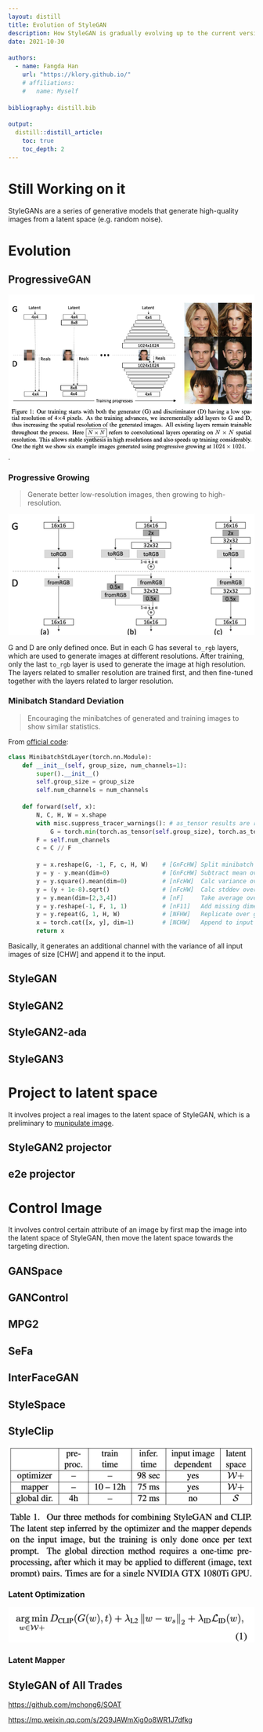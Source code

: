 ```yaml
---
layout: distill
title: Evolution of StyleGAN
description: How StyleGAN is gradually evolving up to the current version.
date: 2021-10-30

authors:
  - name: Fangda Han
    url: "https://klory.github.io/"
    # affiliations:
    #   name: Myself

bibliography: distill.bib

output:
  distill::distill_article:
    toc: true
    toc_depth: 2
---
```


# Still Working on it

StyleGANs<d-cite key="karras2019style, karras2020analyzing, karras2021alias"></d-cite> are a series of generative models that generate high-quality images from a latent space (e.g. random noise).

# Evolution

## ProgressiveGAN<d-cite key="karras2017progressive"></d-cite>
![](/assets/img/2021-10-30-evolution-of-stylegan/2021-11-12-19-23-01.png).

### Progressive Growing
> Generate better low-resolution images, then growing to high-resolution.

![](/assets/img/2021-10-30-evolution-of-stylegan/2021-11-13-14-17-38.png)

G and D are only defined once. But in each G has several `to_rgb` layers, which are used to generate images at different resolutions. After training, only the last `to_rgb` layer is used to generate the image at high resolution. The layers related to smaller resolution are trained first, and then fine-tuned together with the layers related to larger resolution.

### Minibatch Standard Deviation
> Encouraging the minibatches of generated and training images to show similar statistics.

From [official code](https://github.com/NVlabs/stylegan2-ada-pytorch/blob/6f160b3d22b8b178ebe533a50d4d5e63aedba21d/training/networks.py#L589): 

``` python
class MinibatchStdLayer(torch.nn.Module):
    def __init__(self, group_size, num_channels=1):
        super().__init__()
        self.group_size = group_size
        self.num_channels = num_channels

    def forward(self, x):
        N, C, H, W = x.shape
        with misc.suppress_tracer_warnings(): # as_tensor results are registered as constants
            G = torch.min(torch.as_tensor(self.group_size), torch.as_tensor(N)) if self.group_size is not None else N
        F = self.num_channels
        c = C // F

        y = x.reshape(G, -1, F, c, H, W)    # [GnFcHW] Split minibatch N into n groups of size G, and channels C into F groups of size c.
        y = y - y.mean(dim=0)               # [GnFcHW] Subtract mean over group.
        y = y.square().mean(dim=0)          # [nFcHW]  Calc variance over group.
        y = (y + 1e-8).sqrt()               # [nFcHW]  Calc stddev over group.
        y = y.mean(dim=[2,3,4])             # [nF]     Take average over channels and pixels.
        y = y.reshape(-1, F, 1, 1)          # [nF11]   Add missing dimensions.
        y = y.repeat(G, 1, H, W)            # [NFHW]   Replicate over group and pixels.
        x = torch.cat([x, y], dim=1)        # [NCHW]   Append to input as new channels.
        return x
``` 

Basically, it generates an additional channel with the variance of all input images of size [CHW] and append it to the input.

## StyleGAN<d-cite key="karras2019style"></d-cite>


## StyleGAN2<d-cite key="karras2020analyzing"></d-cite>


## StyleGAN2-ada<d-cite key="karras2020training"></d-cite>

## StyleGAN3<d-cite key="karras2021alias"></d-cite>

# Project to latent space
It involves project a real images to the latent space of StyleGAN, which is a preliminary to [munipulate image](#munipulate-image).

## StyleGAN2 projector<d-cite key="karras2020analyzing"></d-cite>

## e2e projector<d-cite key="tov2021designing"></d-cite>

# Control Image
It involves control certain attribute of an image by first map the image into the latent space of StyleGAN, then move the latent space towards the targeting direction.

## GANSpace<d-cite key="harkonen2020ganspace"></d-cite>

## GANControl<d-cite key="shoshan2021gan"></d-cite>

## MPG2<d-cite key="han2021multi"></d-cite>

## SeFa<d-cite key="shen2021closed"></d-cite>

## InterFaceGAN<d-cite key="shen2020interfacegan"></d-cite>

## StyleSpace<d-cite key="wu2021stylespace"></d-cite>

## StyleClip<d-cite key="patashnik2021styleclip"></d-cite>
![](/assets/img//2021-10-30-evolution-of-stylegan/2021-11-10-08-45-13.png)

### Latent Optimization
![](/assets/img/2021-10-30-evolution-of-stylegan/2021-11-10-00-20-09.png)

### Latent Mapper

## StyleGAN of All Trades<d-cite key="chong2021stylegan"></d-cite>

https://github.com/mchong6/SOAT

https://mp.weixin.qq.com/s/2G9JAWmXig0o8WR1J7dfkg

